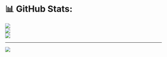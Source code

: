 # 📊 GitHub Stats:
![](https://github-readme-stats.vercel.app/api?username=t0mmy-678470&theme=dark&hide_border=false&include_all_commits=false&count_private=true)<br/>
![](https://github-readme-streak-stats.herokuapp.com/?user=t0mmy-678470&theme=dark&hide_border=false)<br/>
![](https://github-readme-stats.vercel.app/api/top-langs/?username=t0mmy-678470&theme=dark&hide_border=false&include_all_commits=false&count_private=true&layout=compact)

---
[![](https://visitcount.itsvg.in/api?id=t0mmy-678470&icon=0&color=0)](https://visitcount.itsvg.in)

<!-- Proudly created with GPRM ( https://gprm.itsvg.in ) -->
<!--
**t0mmy-678470/t0mmy-678470** is a ✨ _special_ ✨ repository because its `README.md` (this file) appears on your GitHub profile.

Here are some ideas to get you started:

- 🔭 I’m currently working on ...
- 🌱 I’m currently learning ...
- 👯 I’m looking to collaborate on ...
- 🤔 I’m looking for help with ...
- 💬 Ask me about ...
- 📫 How to reach me: ...
- 😄 Pronouns: ...
- ⚡ Fun fact: ...
-->
